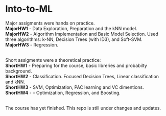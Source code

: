 # Into-to-ML

Major assigments were hands on practice. <br/>
**MajorHW1** - Data Exploration, Preparation and the kNN model. <br/>
**MajorHW2** - Algorithm Implementation and Basic Model Selection. Used three algorithms: k-NN, Decision Trees (with ID3), and Soft-SVM. <br/>
**MajorHW3** - Regression.  <br/> <br/>

Short assigments were a theoretical practice: <br/>
**ShortHW1** - Preparing for the course, basic libreries and probabilty background. <br/>
**ShortHW2** - Classification. Focused Decision Trees, Linear classification and kNN. <br/>
**ShortHW3** - SVM, Optimization, PAC learning and VC dimentions. <br/>
**ShortHW4** - – Optimization, Regression, and Boosting. <br/> <br/>

The course has yet finished. This repo is still under changes and updates. <br/>
